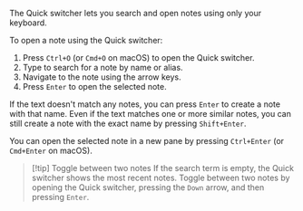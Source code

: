 The Quick switcher lets you search and open notes using only your keyboard.

To open a note using the Quick switcher:

1. Press `Ctrl+O` (or `Cmd+O` on macOS) to open the Quick switcher.
2. Type to search for a note by name or alias.
3. Navigate to the note using the arrow keys.
4. Press `Enter` to open the selected note.

If the text doesn't match any notes, you can press `Enter` to create a note with that name. Even if the text matches one or more similar notes, you can still create a note with the exact name by pressing `Shift+Enter`.

You can open the selected note in a new pane by pressing `Ctrl+Enter` (or `Cmd+Enter` on macOS).

> [!tip] Toggle between two notes
> If the search term is empty, the Quick switcher shows the most recent notes. Toggle between two notes by opening the Quick switcher, pressing the `Down` arrow, and then pressing `Enter`.
